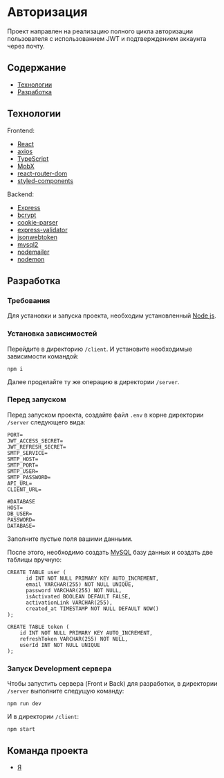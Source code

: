 # Авторизация

Проект направлен на реализацию полного цикла авторизации пользователя с использованием JWT и подтверждением аккаунта через почту.

## Содержание
- [Технологии](#технологии)
- [Разработка](#разработка)

## Технологии
Frontend:
- [React](https://react.dev)
- [axios](https://axios-http.com)
- [TypeScript](https://www.typescriptlang.org)
- [MobX](https://mobx.js.org/README.html)
- [react-router-dom](https://reactrouter.com/en/main)
- [styled-components](https://styled-components.com/docs)

Backend:
- [Express](https://expressjs.com)
- [bcrypt](https://github.com/kelektiv/node.bcrypt.js)
- [cookie-parser](https://github.com/expressjs/cookie-parser)
- [express-validator](https://github.com/express-validator/express-validator)
- [jsonwebtoken](https://github.com/auth0/node-jsonwebtoken)
- [mysql2](https://github.com/sidorares/node-mysql2)
- [nodemailer](https://github.com/nodemailer/nodemailer)
- [nodemon](https://nodemon.io)

## Разработка

### Требования
Для установки и запуска проекта, необходим установленный [Node js](https://nodejs.org/en).

### Установка зависимостей
Перейдите в директорию ```/client```. И установите необходимые зависимости командой:
```
npm i
```
Далее проделайте ту же операцию в директории ```/server```.

### Перед запуском
Перед запуском проекта, создайте файл ```.env``` в корне директории ```/server``` следующего вида:
```
PORT=
JWT_ACCESS_SECRET=
JWT_REFRESH_SECRET=
SMTP_SERVICE=
SMTP_HOST=
SMTP_PORT=
SMTP_USER=
SMTP_PASSWORD=
API_URL=
CLIENT_URL=

#DATABASE
HOST=
DB_USER=
PASSWORD=
DATABASE=
```
Заполните пустые поля вашими данными.

После этого, необходимо создать [MySQL](https://dev.mysql.com/doc/) базу данных и создать две таблицы вручную:
```
CREATE TABLE user (
      id INT NOT NULL PRIMARY KEY AUTO_INCREMENT,
      email VARCHAR(255) NOT NULL UNIQUE,
      password VARCHAR(255) NOT NULL,
      isActivated BOOLEAN DEFAULT FALSE,
      activationLink VARCHAR(255),
      created_at TIMESTAMP NOT NULL DEFAULT NOW()
);

CREATE TABLE token (
    id INT NOT NULL PRIMARY KEY AUTO_INCREMENT,
    refreshToken VARCHAR(255) NOT NULL,
    userId INT NOT NULL UNIQUE
);
```

### Запуск Development сервера
Чтобы запустить сервера (Front и Back) для разработки, в директории ```/server``` выполните следущую команду:
```
npm run dev
```
И в директории ```/client```:
```
npm start
```

## Команда проекта

- [Я](https://telegram.me/dimcheify)
